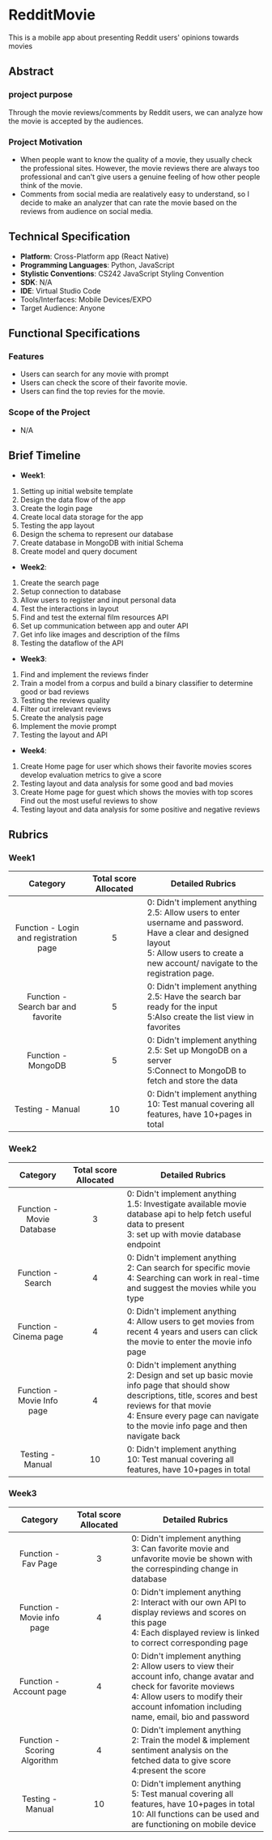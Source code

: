 # RedditMovie

This is a mobile app about presenting Reddit users' opinions towards movies

## Abstract
### project purpose
Through the movie reviews/comments by Reddit users, we can analyze how the movie is accepted by the audiences.

### Project Motivation
- When people want to know the quality of a movie, they usually check the professional sites. However, the movie reviews there are always too professional and can't give users a genuine feeling of how other people think of the movie.
- Comments from social media are realatively easy to understand, so I decide to make an analyzer that can rate the movie based on the reviews from audience on social media.

## Technical Specification
- **Platform**: Cross-Platform app (React Native)
- **Programming Languages**: Python, JavaScript
- **Stylistic Conventions**: CS242 JavaScript Styling Convention
- **SDK**: N/A
- **IDE**: Virtual Studio Code
- Tools/Interfaces: Mobile Devices/EXPO
- Target Audience: Anyone

## Functional Specifications
### Features
- Users can search for any movie with prompt
- Users can check the score of their favorite movie.
- Users can find the top revies for the movie.

### Scope of the Project
- N/A

## Brief Timeline
- **Week1**: 
1. Setting up initial website template
1. Design the data flow of the app
2. Create the login page
3. Create local data storage for the app
4. Testing the app layout
5. Design the schema to represent our database
6. Create database in MongoDB with initial Schema
7. Create model and query document

- **Week2**: 
1. Create the search page
2. Setup connection to database
3. Allow users to register and input personal data
4. Test the interactions in layout
5. Find and test the external film resources API
6. Set up communication between app and outer API 
7. Get info like images and description of the films 
8. Testing the dataflow of the API

- **Week3**:
1. Find and implement the reviews finder
2. Train a model from a corpus and build a binary classifier to determine good or bad reviews
3. Testing the reviews quality
4. Filter out irrelevant reviews
5. Create the analysis page
6. Implement the movie prompt
7. Testing the layout and API

- **Week4**:
1. Create Home page for user which shows their favorite movies scores develop evaluation metrics to give a score
2. Testing layout and data analysis for some good and bad movies
3. Create Home page for guest which shows the movies with top scores Find out the most useful reviews to show
4. Testing layout and data analysis for some positive and negative reviews


## Rubrics
### Week1
| Category | Total score Allocated | Detailed Rubrics |
|:---:|:---:|---|
| Function - Login and registration page | 5  | 0: Didn't implement anything<br> 2.5: Allow users to enter username and password. Have a clear and designed layout <br> 5: Allow users to create a new account/ navigate to the registration page.|
| Function - Search bar and favorite  | 5  |  0: Didn't implement anything<br> 2.5: Have the search bar ready for the input<br> 5:Also create the list view in favorites| 
| Function - MongoDB  | 5  | 0: Didn't implement anything<br> 2.5: Set up MongoDB on a server<br> 5:Connect to MongoDB to fetch and store the data |
| Testing - Manual  |  10 | 0: Didn't implement anything<br> 10: Test manual covering all features, have 10+pages in total|

### Week2
| Category | Total score Allocated | Detailed Rubrics |
|:---:|:---:|---|
|  Function - Movie Database | 3  |  0: Didn't implement anything<br> 1.5: Investigate available movie database api to help fetch useful data to present<br> 3: set up with movie database endpoint|
|  Function - Search | 4  | 0: Didn't implement anything<br>  2: Can search for specific movie<br> 4: Searching can work in real-time and suggest the movies while you type |
|  Function - Cinema page | 4  | 0: Didn't implement anything<br> 4: Allow users to get movies from recent 4 years and users can click the movie to enter the movie info page|
|  Function - Movie Info page | 4  | 0: Didn't implement anything<br>  2: Design and set up basic movie info page that should show descriptions, title, scores and best reviews for that movie<br> 4: Ensure every page can navigate to the movie info page and then navigate back |
| Testing - Manual  |  10 | 0: Didn't implement anything<br> 10: Test manual covering all features, have 10+pages in total|

### Week3
| Category | Total score Allocated | Detailed Rubrics |
|:---:|:---:|---|
| Function - Fav Page | 3 | 0: Didn't implement anything<br>  3: Can favorite movie and unfavorite movie be shown with the correspinding change in database |
|  Function - Movie info page | 4  | 0: Didn't implement anything<br>  2: Interact with our own API to display reviews and scores on this page<br> 4: Each displayed review is linked to correct corresponding page |
| Function - Account page | 4 | 0: Didn't implement anything<br>  2: Allow users to view their account info, change avatar and check for favorite moviews<br> 4: Allow users to modify their account infomation including name, email, bio and password |
| Function - Scoring Algorithm| 4 | 0: Didn't implement anything<br> 2: Train the model & implement sentiment analysis on the fetched data to give score<br> 4:present the score |
| Testing - Manual  |  10 | 0: Didn't implement anything<br> 5: Test manual covering all features, have 10+pages in total<br> 10: All functions can be used and are functioning on mobile device|
